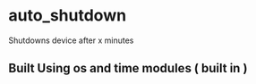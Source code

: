 # auto_shutdown

Shutdowns device after x minutes

## Built Using os and time modules ( built in ) 
